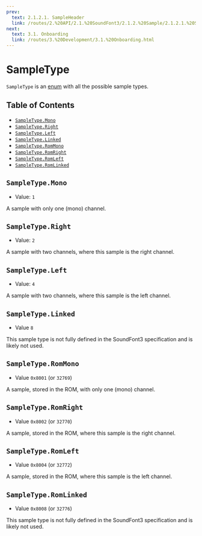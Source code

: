 ```yaml
---
prev:
  text: 2.1.2.1. SampleHeader
  link: /routes/2.%20API/2.1.%20SoundFont3/2.1.2.%20Sample/2.1.2.1.%20SampleHeader.html
next:
  text: 3.1. Onboarding
  link: /routes/3.%20Development/3.1.%20Onboarding.html
---
```


# SampleType

`SampleType` is an [enum](https://www.typescriptlang.org/docs/handbook/enums.html) with all the possible sample types.

## Table of Contents

* [`SampleType.Mono`](#sampletypemono)
* [`SampleType.Right`](#sampletyperight)
* [`SampleType.Left`](#sampletypeleft)
* [`SampleType.Linked`](#sampletypelinked)
* [`SampleType.RomMono`](#sampletyperommono)
* [`SampleType.RomRight`](#sampletyperomlinked)
* [`SampleType.RomLeft`](#sampletyperomleft)
* [`SampleType.RomLinked`](#sampletyperomlinked)

## `SampleType.Mono`

* Value: `1`

A sample with only one (mono) channel.

## `SampleType.Right`

* Value: `2`

A sample with two channels, where this sample is the right channel.

## `SampleType.Left`

* Value: `4`

A sample with two channels, where this sample is the left channel.

## `SampleType.Linked`

* Value `8`

This sample type is not fully defined in the SoundFont3 specification and is likely not used.

## `SampleType.RomMono`

* Value `0x8001` (or `32769`)

A sample, stored in the ROM, with only one (mono) channel.

## `SampleType.RomRight`

* Value `0x8002` (or `32770`)

A sample, stored in the ROM, where this sample is the right channel.

## `SampleType.RomLeft`

* Value `0x8004` (or `32772`)

A sample, stored in the ROM, where this sample is the left channel.

## `SampleType.RomLinked`

* Value `0x8008` (or `32776`)

This sample type is not fully defined in the SoundFont3 specification and is likely not used.
